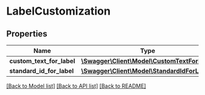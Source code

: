 # LabelCustomization

## Properties
Name | Type | Description | Notes
------------ | ------------- | ------------- | -------------
**custom_text_for_label** | [**\Swagger\Client\Model\CustomTextForLabel**](CustomTextForLabel.md) |  | [optional] 
**standard_id_for_label** | [**\Swagger\Client\Model\StandardIdForLabel**](StandardIdForLabel.md) |  | [optional] 

[[Back to Model list]](../README.md#documentation-for-models) [[Back to API list]](../README.md#documentation-for-api-endpoints) [[Back to README]](../README.md)


